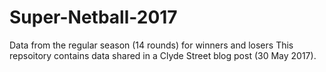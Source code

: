 # Super-Netball-2017
Data from the regular season (14 rounds) for winners and losers
This repsoitory contains data shared in a Clyde Street blog post (30 May 2017).
